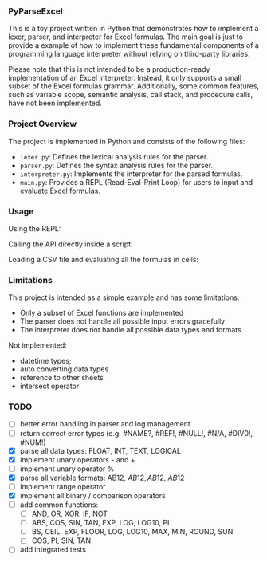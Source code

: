 ### PyParseExcel

This is a toy project written in Python that demonstrates how to implement a lexer, parser, and interpreter for Excel formulas. The main goal is just to provide a example of how to implement these fundamental components of a programming language interpreter without relying on third-party libraries.

Please note that this is not intended to be a production-ready implementation of an Excel interpreter. Instead, it only supports a small subset of the Excel formulas grammar. Additionally, some common features, such as variable scope, semantic analysis, call stack, and procedure calls, have not been implemented.

### Project Overview

The project is implemented in Python and consists of the following files:

- `lexer.py`: Defines the lexical analysis rules for the parser.
- `parser.py`: Defines the syntax analysis rules for the parser.
- `interpreter.py`: Implements the interpreter for the parsed formulas.
- `main.py`: Provides a REPL (Read-Eval-Print Loop) for users to input and evaluate Excel formulas.

### Usage

Using the REPL:

Calling the API directly inside a script:

Loading a CSV file and evaluating all the formulas in cells:

### Limitations

This project is intended as a simple example and has some limitations:

- Only a subset of Excel functions are implemented
- The parser does not handle all possible input errors gracefully
- The interpreter does not handle all possible data types and formats

Not implemented:

- datetime types;
- auto converting data types
- reference to other sheets
- intersect operator

### TODO

- [ ] better error handling in parser and log management
- [ ] return correct error types (e.g. #NAME?, #REF!, #NULL!, #N/A, #DIV0!, #NUM!)
- [x] parse all data types: FLOAT, INT, TEXT, LOGICAL
- [x] implement unary operators - and +
- [ ] implement unary operator %
- [x] parse all variable formats: AB12, $AB12, AB$12, $AB$12
- [ ] implement range operator
- [x] implement all binary / comparison operators
- [ ] add common functions:
  - [ ] AND, OR, XOR, IF, NOT
  - [ ] ABS, COS, SIN, TAN, EXP, LOG, LOG10, PI
  - [ ] BS, CEIL, EXP, FLOOR, LOG, LOG10, MAX, MIN, ROUND, SUN
  - [ ] COS, PI, SIN, TAN
- [ ] add integrated tests

